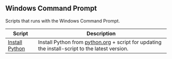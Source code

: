 ## Windows Command Prompt

Scripts that runs with the Windows Command Prompt.

| Script | Description |
|-|-|
| [Install Python](Install_Python) | Install Python from [python.org](https://python.org) + script for updating the install-script to the latest version. |
